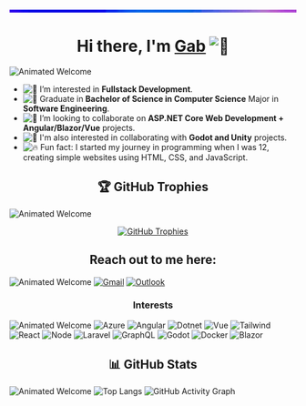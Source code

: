 <p align="center"><img src="https://raw.githubusercontent.com/AnderMendoza/AnderMendoza/main/assets/line-neon.gif" alt="Neon Line Divider" width="1000" height="5" /></p>

<h1 align="center">
  Hi there, I'm <a href="https://github.com/SirJohnGabriel">Gab</a> 
  <img src="https://fonts.gstatic.com/s/e/notoemoji/latest/1f44b_1f3fb/512.gif" alt="👋" width="38" height="38" />
</h1>

![Animated Welcome](https://user-images.githubusercontent.com/73097560/115834477-dbab4500-a447-11eb-908a-139a6edaec5c.gif)
- <picture><source srcset="https://fonts.gstatic.com/s/e/notoemoji/latest/1f440/512.webp" type="image/webp"><img src="https://fonts.gstatic.com/s/e/notoemoji/latest/1f440/512.gif" alt="👀" width="32" height="32"></picture>  I’m interested in **Fullstack Development**.
- <picture><source srcset="https://fonts.gstatic.com/s/e/notoemoji/latest/1fabe/512.webp" type="image/webp"><img src="https://fonts.gstatic.com/s/e/notoemoji/latest/1fabe/512.gif" alt="🪾" width="32" height="32"></picture> Graduate in **Bachelor of Science in Computer Science** Major in **Software Engineering**.
- <picture><source srcset="https://fonts.gstatic.com/s/e/notoemoji/latest/1f30a/512.webp" type="image/webp"><img src="https://fonts.gstatic.com/s/e/notoemoji/latest/1f30a/512.gif" alt="🌊" width="32" height="32"></picture> I’m looking to collaborate on **ASP.NET Core Web Development + Angular/Blazor/Vue** projects.
- <picture><source srcset="https://fonts.gstatic.com/s/e/notoemoji/latest/1f47e/512.webp" type="image/webp"><img src="https://fonts.gstatic.com/s/e/notoemoji/latest/1f47e/512.gif" alt="👾" width="32" height="32"></picture> I'm also interested in collaborating with **Godot and Unity** projects.
- <picture><source srcset="https://fonts.gstatic.com/s/e/notoemoji/latest/1f525/512.webp" type="image/webp"><img src="https://fonts.gstatic.com/s/e/notoemoji/latest/1f525/512.gif" alt="🔥" width="32" height="32"></picture> Fun fact: I started my journey in programming when I was 12, creating simple websites using HTML, CSS, and JavaScript.
  
<h2 align="center">🏆 GitHub Trophies</h3>

![Animated Welcome](https://user-images.githubusercontent.com/73097560/115834477-dbab4500-a447-11eb-908a-139a6edaec5c.gif)
<p align="center"><a href="https://github.com/ryo-ma/github-profile-trophy"><img src="https://github-profile-trophy.vercel.app/?username=SirJohnGabriel&theme=discord&column=4" alt="GitHub Trophies" /></a></p>
<h2 align="center">Reach out to me here:</h2>

![Animated Welcome](https://user-images.githubusercontent.com/73097560/115834477-dbab4500-a447-11eb-908a-139a6edaec5c.gif)
[![Gmail](https://img.shields.io/badge/Gmail-D14836?style=for-the-badge&logo=gmail&logoColor=white)](mailto:j.g.pagtalunan14@gmail.com)
[![Outlook](https://img.shields.io/badge/Microsoft_Outlook-0078D4?style=for-the-badge&logo=microsoft-outlook&logoColor=white)](mailto:johngabrielpagtalunan@hotmail.com)

<h3 align="center">Interests</h3>

![Animated Welcome](https://user-images.githubusercontent.com/73097560/115834477-dbab4500-a447-11eb-908a-139a6edaec5c.gif)
![Azure](https://img.shields.io/badge/Azure_DevOps-0078D7?style=for-the-badge&logo=azure-devops&logoColor=white)
![Angular](https://img.shields.io/badge/Angular-DD0031?style=for-the-badge&logo=angular&logoColor=white)
![Dotnet](https://img.shields.io/badge/.NET-512BD4?style=for-the-badge&logo=dotnet&logoColor=white)
![Vue](https://img.shields.io/badge/Vue%20js-35495E?style=for-the-badge&logo=vuedotjs&logoColor=4FC08D)
![Tailwind](https://img.shields.io/badge/Tailwind_CSS-38B2AC?style=for-the-badge&logo=tailwind-css&logoColor=white)
![React](https://img.shields.io/badge/React-20232A?style=for-the-badge&logo=react&logoColor=61DAFB)
![Node](https://img.shields.io/badge/Node%20js-339933?style=for-the-badge&logo=nodedotjs&logoColor=white)
![Laravel](https://img.shields.io/badge/Laravel-FF2D20?style=for-the-badge&logo=laravel&logoColor=white)
![GraphQL](https://img.shields.io/badge/GraphQl-E10098?style=for-the-badge&logo=graphql&logoColor=white)
![Godot](https://img.shields.io/badge/Godot-478CBF?style=for-the-badge&logo=GodotEngine&logoColor=white)
![Docker](https://img.shields.io/badge/Docker-2CA5E0?style=for-the-badge&logo=docker&logoColor=white)
![Blazor](https://img.shields.io/badge/Blazor-512BD4?style=for-the-badge&logo=blazor&logoColor=white)

<h2 align="center">📊 GitHub Stats</h2>

![Animated Welcome](https://user-images.githubusercontent.com/73097560/115834477-dbab4500-a447-11eb-908a-139a6edaec5c.gif)
![Top Langs](https://github-readme-stats.vercel.app/api/top-langs/?username=SirJohnGabriel&layout=compact&theme=gruvbox)
![GitHub Activity Graph](https://github-readme-activity-graph.vercel.app/graph?username=SirJohnGabriel&theme=react-dark)


<!---[![Anurag's GitHub stats](https://github-readme-stats.vercel.app/api?username=SirJohnGabriel&show_icons=true&theme=transparent)](https://github.com/anuraghazra/github-readme-stats)
![SirJohnGabriel's Top Languages](https://github-readme-stats.vercel.app/api/top-langs/?username=SirJohnGabriel&theme=vue-dark&show_icons=true&hide_border=true&layout=compact)
--->
<!---
SirJohnGabriel/SirJohnGabriel is a ✨ special ✨ repository because its `README.md` (this file) appears on your GitHub profile.
You can click the Preview link to take a look at your changes.
--->
